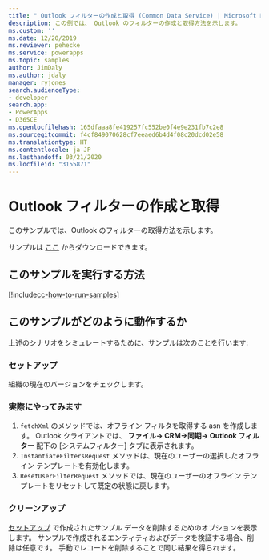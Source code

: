 ```yaml
---
title: " Outlook フィルターの作成と取得 (Common Data Service) | Microsoft Docs"
description: この例では、 Outlook のフィルターの作成と取得方法を示します。
ms.custom: ''
ms.date: 12/20/2019
ms.reviewer: pehecke
ms.service: powerapps
ms.topic: samples
author: JimDaly
ms.author: jdaly
manager: ryjones
search.audienceType:
- developer
search.app:
- PowerApps
- D365CE
ms.openlocfilehash: 165dfaaa8fe419257fc552be0f4e9e231fb7c2e8
ms.sourcegitcommit: f4cf849070628cf7eeaed6b4d4f08c20dcd02e58
ms.translationtype: HT
ms.contentlocale: ja-JP
ms.lasthandoff: 03/21/2020
ms.locfileid: "3155871"
---
```

# <a name="create-and-retrieve-outlook-filters"></a>Outlook フィルターの作成と取得

このサンプルでは、Outlook のフィルターの取得方法を示します。

サンプルは [ここ](https://github.com/microsoft/PowerApps-Samples/tree/master/cds/orgsvc/C%23/CreartRetrieveOutlookFilters) からダウンロードできます。

## <a name="how-to-run-this-sample"></a>このサンプルを実行する方法

[!include[cc-how-to-run-samples](../../includes/cc-how-to-run-samples.md)]

## <a name="how-this-sample-works"></a>このサンプルがどのように動作するか

上述のシナリオをシミュレートするために、サンプルは次のことを行います:

### <a name="setup"></a>セットアップ

組織の現在のバージョンをチェックします。

### <a name="demonstrate"></a>実際にやってみます

1. `fetchXml` のメソッドでは、オフライン フィルタを取得する asn を作成します。 Outlook クライアントでは、 **ファイル-> CRM->同期-> Outlook フィルター** 配下の [システムフィルター] タブに表示されます。
2. `InstantiateFiltersRequest` メソッドは、現在のユーザーの選択したオフライン テンプレートを有効化します。
3. `ResetUserFilterRequest` メソッドでは、現在のユーザーのオフライン テンプレートをリセットして既定の状態に戻します。

### <a name="clean-up"></a>クリーンアップ

[セットアップ](#setup) で作成されたサンプル データを削除するためのオプションを表示します。 サンプルで作成されるエンティティおよびデータを検証する場合、削除は任意です。 手動でレコードを削除することで同じ結果を得られます。

